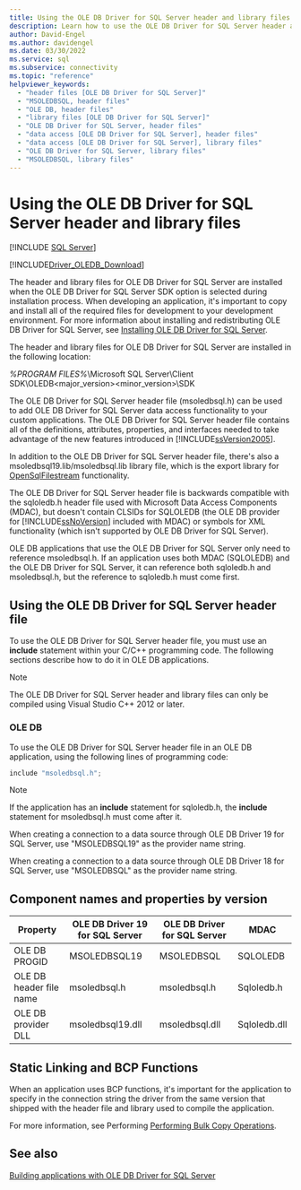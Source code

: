 ```yaml
---
title: Using the OLE DB Driver for SQL Server header and library files
description: Learn how to use the OLE DB Driver for SQL Server header and library files in your development environment.
author: David-Engel
ms.author: davidengel
ms.date: 03/30/2022
ms.service: sql
ms.subservice: connectivity
ms.topic: "reference"
helpviewer_keywords:
  - "header files [OLE DB Driver for SQL Server]"
  - "MSOLEDBSQL, header files"
  - "OLE DB, header files"
  - "library files [OLE DB Driver for SQL Server]"
  - "OLE DB Driver for SQL Server, header files"
  - "data access [OLE DB Driver for SQL Server], header files"
  - "data access [OLE DB Driver for SQL Server], library files"
  - "OLE DB Driver for SQL Server, library files"
  - "MSOLEDBSQL, library files"
---
```

# Using the OLE DB Driver for SQL Server header and library files

[!INCLUDE [SQL Server](../../../includes/applies-to-version/sql-asdb-asdbmi-asa-pdw.md)]

[!INCLUDE[Driver_OLEDB_Download](../../../includes/driver_oledb_download.md)]

The header and library files for OLE DB Driver for SQL Server are installed when the OLE DB Driver for SQL Server SDK option is selected during installation process. When developing an application, it's important to copy and install all of the required files for development to your development environment. For more information about installing and redistributing OLE DB Driver for SQL Server, see [Installing OLE DB Driver for SQL Server](installing-oledb-driver-for-sql-server.md).

The header and library files for OLE DB Driver for SQL Server are installed in the following location:

*%PROGRAM FILES%*\Microsoft SQL Server\Client SDK\OLEDB\<major_version><minor_version>\SDK

The OLE DB Driver for SQL Server header file (msoledbsql.h) can be used to add OLE DB Driver for SQL Server data access functionality to your custom applications. The OLE DB Driver for SQL Server header file contains all of the definitions, attributes, properties, and interfaces needed to take advantage of the new features introduced in [!INCLUDE[ssVersion2005](../../../includes/ssversion2005-md.md)].

In addition to the OLE DB Driver for SQL Server header file, there's also a msoledbsql19.lib/msoledbsql.lib library file, which is the export library for [OpenSqlFilestream](../../../relational-databases/blob/access-filestream-data-with-opensqlfilestream.md) functionality.

The OLE DB Driver for SQL Server header file is backwards compatible with the sqloledb.h header file used with Microsoft Data Access Components (MDAC), but doesn't contain CLSIDs for SQLOLEDB (the OLE DB provider for [!INCLUDE[ssNoVersion](../../../includes/ssnoversion-md.md)] included with MDAC) or symbols for XML functionality (which isn't supported by OLE DB Driver for SQL Server).

OLE DB applications that use the OLE DB Driver for SQL Server only need to reference msoledbsql.h. If an application uses both MDAC (SQLOLEDB) and the OLE DB Driver for SQL Server, it can reference both sqloledb.h and msoledbsql.h, but the reference to sqloledb.h must come first.

## Using the OLE DB Driver for SQL Server header file

To use the OLE DB Driver for SQL Server header file, you must use an **include** statement within your C/C++ programming code. The following sections describe how to do it in OLE DB applications.

> [!NOTE]
> The OLE DB Driver for SQL Server header and library files can only be compiled using Visual Studio C++ 2012 or later.

### OLE DB

 To use the OLE DB Driver for SQL Server header file in an OLE DB application, using the following lines of programming code:

```cpp
include "msoledbsql.h";
```

> [!NOTE]
> If the application has an **include** statement for sqloledb.h, the **include** statement for msoledbsql.h must come after it.

When creating a connection to a data source through OLE DB Driver 19 for SQL Server, use "MSOLEDBSQL19" as the provider name string.

When creating a connection to a data source through OLE DB Driver 18 for SQL Server, use "MSOLEDBSQL" as the provider name string.

## Component names and properties by version

|Property|OLE DB Driver 19 for SQL Server|OLE DB Driver for SQL Server|MDAC|
|--------|--------------|--------------|----|
|OLE DB PROGID|MSOLEDBSQL19|MSOLEDBSQL|SQLOLEDB|
|OLE DB header file name|msoledbsql.h|msoledbsql.h|Sqloledb.h|
|OLE DB provider DLL|msoledbsql19.dll|msoledbsql.dll|Sqloledb.dll|

## Static Linking and BCP Functions

When an application uses BCP functions, it's important for the application to specify in the connection string the driver from the same version that shipped with the header file and library used to compile the application.

For more information, see Performing [Performing Bulk Copy Operations](../features/performing-bulk-copy-operations.md).

## See also

[Building applications with OLE DB Driver for SQL Server](building-applications-with-oledb-driver-for-sql-server.md)
